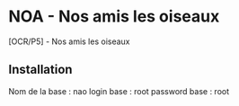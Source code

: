 # NOA - Nos amis les oiseaux
[OCR/P5] - Nos amis les oiseaux 

## Installation

Nom de la base : nao
login base : root
password base : root

